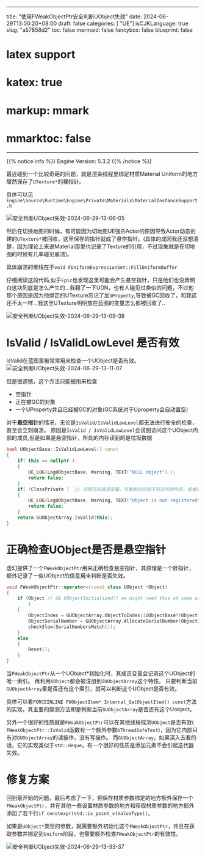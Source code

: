 
---
title: "使用FWeakObjectPtr安全判断UObject失效"
date: 2024-06-29T13:00:20+08:00
draft: false
categories: [ "UE"]
isCJKLanguage: true
slug: "a57858d2"
toc: false
mermaid: false
fancybox: false
blueprint: false
# latex support
# katex: true
# markup: mmark
# mmarktoc: false 
---

{{% notice info %}}
Engine Version: 5.3.2
{{% /notice %}}

最近碰到一个比较奇葩的问题，就是渲染线程里绑定材质Material Uniform的地方居然保存了`UTexture*`的裸指针。

具体可以见
`Engine\Source\Runtime\Engine\Private\Materials\MaterialInstanceSupport.h`

![安全判断UObject失效-2024-06-29-13-06-05](https://img.blurredcode.com/img/安全判断UObject失效-2024-06-29-13-06-05.png?x-oss-process=style/compress)

然后在切换地图的时候，有可能因为切地图UE强杀Actor的原因导致Actor动态创建的`UTexture*`被回收，这里保存的指针就成了悬空指针。(具体的成因我还没想清楚，因为理论上来说Material那里也记录了Texture的引用，不过现象就是在切地图的时候有几率碰见崩溃)。

具体崩溃的堆栈在于`void FUniformExpressionSet::FillUniformBuffer`

仔细阅读这段代码,似乎`Epic`也发现这里可能会产生悬空指针，只是他们也没弄明白这块到底是怎么产生的...我翻了一下UDN，也有人碰见过类似的问题，不过他那个原因是因为他绑定的UTexture忘记了加`UProperty`,导致被GC回收了，和我这还不太一样...我这里UTexture明明放在蓝图的变量怎么都被回收了..

![安全判断UObject失效-2024-06-29-13-09-38](https://img.blurredcode.com/img/安全判断UObject失效-2024-06-29-13-09-38.png?x-oss-process=style/compress)

# IsValid / IsValidLowLevel 是否有效


IsValid在蓝图里被常常用来检查一个UObject是否有效。
![安全判断UObject失效-2024-06-29-13-11-07](https://img.blurredcode.com/img/安全判断UObject失效-2024-06-29-13-11-07.png?x-oss-process=style/compress)

但是很遗憾，这个方法只能被用来检查

- 空指针
- 正在被GC的对象
- 一个UProperty并且已经被GC的对象(GC系统对于Uproperty会自动置空)

对于**悬空指针**的情况，无论是`IsValid/IsValidLowLevel`都无法进行安全的检查，甚至会立刻崩溃。
原因是`IsValid / IsValidLowLevel`会试图访问这个UObject内部的成员,但是如果是悬空指针，所处的内存读到的是垃圾数据

```cpp
bool UObjectBase::IsValidLowLevel() const
{
	if( this == nullptr )
	{
		UE_LOG(LogUObjectBase, Warning, TEXT("NULL object") );
		return false;
	}
	if( !ClassPrivate )  // 试图访问成员变量，可能会访问到不可访问的内存，或者调用到不正确的方法
	{
		UE_LOG(LogUObjectBase, Warning, TEXT("Object is not registered") );
		return false;
	}
	return GUObjectArray.IsValid(this);
}
```



# 正确检查UObject是否是悬空指针


虚幻提供了一个`FWeakObjectPtr`用来正确检查悬空指针，其原理是一个胖指针，额外记录了一些UObject的信息用来判断是否失效。

```cpp
void FWeakObjectPtr::operator=(const class UObject *Object)
{
	if (Object // && UObjectInitialized() we might need this at some point, but it is a speed hit we would prefer to avoid
		)
	{
		ObjectIndex = GUObjectArray.ObjectToIndex((UObjectBase*)Object);
		ObjectSerialNumber = GUObjectArray.AllocateSerialNumber(ObjectIndex);
		checkSlow(SerialNumbersMatch());
	}
	else
	{
		Reset();
	}
}
```

当`FWeakObjectPtr`从一个UObject*初始化时，其成员变量会记录这个UObject的唯一索引。
再利用`UObject`都会被注册到`GUObjectArray`这个特性。
只要判断当前`GUObjectArray`里是否还有这个索引，就可以判断这个UObject是否有效。

具体可以看`FORCEINLINE FUObjectItem* Internal_GetObjectItem() const`方法的实现，其主要的探测方法即是判断当前`GUObjectArray`是否还有这个Uobject。

另外一个很好的性质就是`FWeakObjectPtr`可以在其他线程探测`UObject`是否有效( `FWeakObjectPtr::IsValid`函数有一个额外参数`bThreadSafeTest`)，因为它内部只有对`GUObjectArray`的读操作，没有写操作。
而`GUObjectArray`，如果深入去看的话，它的实现类似于`std::deque`，有一个很好的性质是添加元素不会引起迭代器失效。


# 修复方案

回到最开始的问题，最后考虑了一下，把保存材质参数绑定的地方额外保存一个`FWeakObjectPtr`，并在其他一些设置材质参数的地方和获取材质参数的地方额外添加了若干行`if constexpr(std::is_point_v(ValueType))`。

如果是`UObject*`类型的参数，就需要额外初始化这个`FWeakObjectPtr`，并且在获取参数并绑定到`Uniform`阶段，也需要额外检查`FWeakObjectPtr`的有效性。

![安全判断UObject失效-2024-06-29-13-33-37](https://img.blurredcode.com/img/安全判断UObject失效-2024-06-29-13-33-37.png?x-oss-process=style/compress)